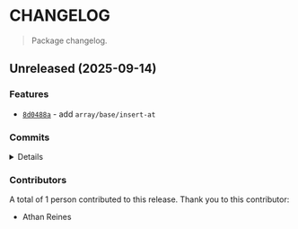 # CHANGELOG

> Package changelog.

<section class="release" id="unreleased">

## Unreleased (2025-09-14)

<section class="features">

### Features

-   [`8d0488a`](https://github.com/stdlib-js/stdlib/commit/8d0488a14aeae75e8d9bba5b37157eff56cc61ec) - add `array/base/insert-at`

</section>

<!-- /.features -->

<section class="commits">

### Commits

<details>

-   [`8d0488a`](https://github.com/stdlib-js/stdlib/commit/8d0488a14aeae75e8d9bba5b37157eff56cc61ec) - **feat:** add `array/base/insert-at` _(by Athan Reines)_

</details>

</section>

<!-- /.commits -->

<section class="contributors">

### Contributors

A total of 1 person contributed to this release. Thank you to this contributor:

-   Athan Reines

</section>

<!-- /.contributors -->

</section>

<!-- /.release -->


